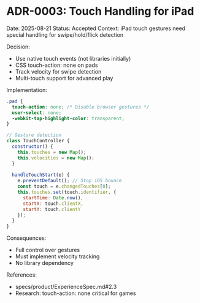 # ADR-0003: Touch Handling for iPad

Date: 2025-08-21
Status: Accepted
Context: iPad touch gestures need special handling for swipe/hold/flick detection

Decision:
- Use native touch events (not libraries initially)
- CSS touch-action: none on pads
- Track velocity for swipe detection
- Multi-touch support for advanced play

Implementation:
```css
.pad {
  touch-action: none; /* Disable browser gestures */
  user-select: none;
  -webkit-tap-highlight-color: transparent;
}
```

```javascript
// Gesture detection
class TouchController {
  constructor() {
    this.touches = new Map();
    this.velocities = new Map();
  }
  
  handleTouchStart(e) {
    e.preventDefault(); // Stop iOS bounce
    const touch = e.changedTouches[0];
    this.touches.set(touch.identifier, {
      startTime: Date.now(),
      startX: touch.clientX,
      startY: touch.clientY
    });
  }
}
```

Consequences:
- Full control over gestures
- Must implement velocity tracking
- No library dependency

References:
- specs/product/ExperienceSpec.md#2.3
- Research: touch-action: none critical for games